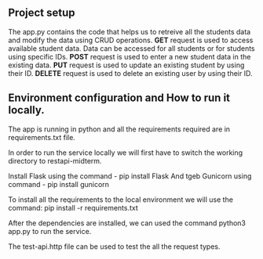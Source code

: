 ## Project setup
The app.py contains the code that helps us to retreive all the students data and modify the data using CRUD operations.
**GET** request is used to access available student data. Data can be accessed for all students or for students using specific IDs. 
**POST** request is used to enter a new student data in the existing data.
**PUT** request is used to update an existing student by using their ID.
**DELETE** request is used to delete an existing user by using their ID.  

## Environment configuration and How to run it locally.
The app is running in python and all the requirements required are in requirements.txt file. 

In order to run the service locally we will first have to switch the working directory to restapi-midterm.

Install Flask using the command - pip install Flask
And tgeb Gunicorn using command - pip install gunicorn

To install all the requirements to the local environment we will use the command:
pip install -r requirements.txt

After the dependencies are installed, we can used the command python3 app.py to run the service. 

The test-api.http file can be used to test the all the request types. 
